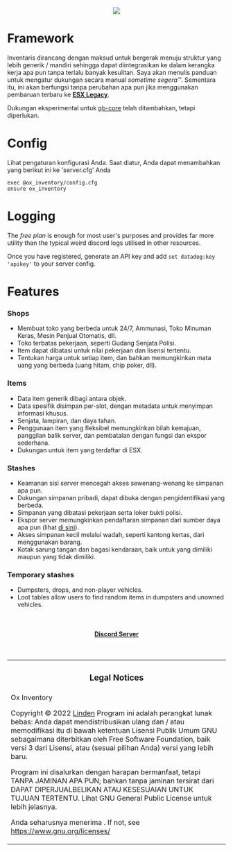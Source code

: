 <div align='center'><img src='20231230_134848.png'/></div>

# Framework

Inventaris dirancang dengan maksud untuk bergerak menuju struktur yang lebih generik / mandiri sehingga dapat diintegrasikan ke dalam kerangka kerja apa pun tanpa terlalu banyak kesulitan. Saya akan menulis panduan untuk mengatur dukungan secara manual _sometime segera™_. Sementara itu, ini akan berfungsi tanpa perubahan apa pun jika menggunakan pembaruan terbaru ke **[ESX Legacy](https://github.com/esx-framework/esx-legacy)**.

Dukungan eksperimental untuk [qb-core](https://github.com/qbcore-framework/qb-core) telah ditambahkan, tetapi diperlukan.

# Config

Lihat pengaturan konfigurasi Anda.
Saat diatur, Anda dapat menambahkan yang berikut ini ke 'server.cfg' Anda

```
exec @ox_inventory/config.cfg
ensure ox_inventory
```

# Logging

The _free plan_ is enough for most user's purposes and provides far more utility than the typical weird discord logs utilised in other resources.

Once you have registered, generate an API key and add `set datadog:key 'apikey'` to your server config.

# Features

### Shops

- Membuat toko yang berbeda untuk 24/7, Ammunasi, Toko Minuman Keras, Mesin Penjual Otomatis, dll.
- Toko terbatas pekerjaan, seperti Gudang Senjata Polisi.
- Item dapat dibatasi untuk nilai pekerjaan dan lisensi tertentu.
- Tentukan harga untuk setiap item, dan bahkan memungkinkan mata uang yang berbeda (uang hitam, chip poker, dll).

### Items

- Data item generik dibagi antara objek.
- Data spesifik disimpan per-slot, dengan metadata untuk menyimpan informasi khusus.
- Senjata, lampiran, dan daya tahan.
- Penggunaan item yang fleksibel memungkinkan bilah kemajuan, panggilan balik server, dan pembatalan dengan fungsi dan ekspor sederhana.
- Dukungan untuk item yang terdaftar di ESX.

### Stashes

- Keamanan sisi server mencegah akses sewenang-wenang ke simpanan apa pun.
- Dukungan simpanan pribadi, dapat dibuka dengan pengidentifikasi yang berbeda.
- Simpanan yang dibatasi pekerjaan serta loker bukti polisi.
- Ekspor server memungkinkan pendaftaran simpanan dari sumber daya apa pun (lihat [di sini](https://github.com/FreyasStone/ox_inventory_examples/blob/main/server.lua)).
- Akses simpanan kecil melalui wadah, seperti kantong kertas, dari menggunakan barang.
- Kotak sarung tangan dan bagasi kendaraan, baik untuk yang dimiliki maupun yang tidak dimiliki.

### Temporary stashes

- Dumpsters, drops, and non-player vehicles.
- Loot tables allow users to find random items in dumpsters and unowned vehicles.

<br><div><h4 align='center'><a href='https://discord.gg/hmcmv3P7YW'>Discord Server</a></h4></div><br>

<table><tr><td><h3 align='center'>Legal Notices</h2></tr></td>
<tr><td>
Ox Inventory

Copyright © 2022 [Linden]()
Program ini adalah perangkat lunak bebas: Anda dapat mendistribusikan ulang dan / atau memodifikasi
itu di bawah ketentuan Lisensi Publik Umum GNU sebagaimana diterbitkan oleh
Free Software Foundation, baik versi 3 dari Lisensi, atau
(sesuai pilihan Anda) versi yang lebih baru.

Program ini disalurkan dengan harapan bermanfaat,
tetapi TANPA JAMINAN APA PUN; bahkan tanpa jaminan tersirat dari
DAPAT DIPERJUALBELIKAN ATAU KESESUAIAN UNTUK TUJUAN TERTENTU. Lihat
GNU General Public License untuk lebih jelasnya.

Anda seharusnya menerima .
If not, see <https://www.gnu.org/licenses/>

</td></tr></table>
